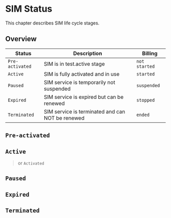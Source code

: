 # SIM Status
This chapter describes SIM life cycle stages.

## Overview
| Status        | Description           | Billing  |
| ------------- |-------------| -----|
| `Pre-activated`     | SIM is in test.active stage | `not started` |
| `Active`     | SIM is fully activated and in use | `started` |
| `Paused`     | SIM service is temporarily not suspended | `suspended` |
| `Expired`     | SIM service is expired but can be renewed | `stopped` |
| `Terminated`     | SIM service is terminated and can NOT be renewed | `ended` |



## **`Pre-activated`**



## **`Active`**
> or `Activated`




## **`Paused`**



## **`Expired`**



## **`Terminated`**